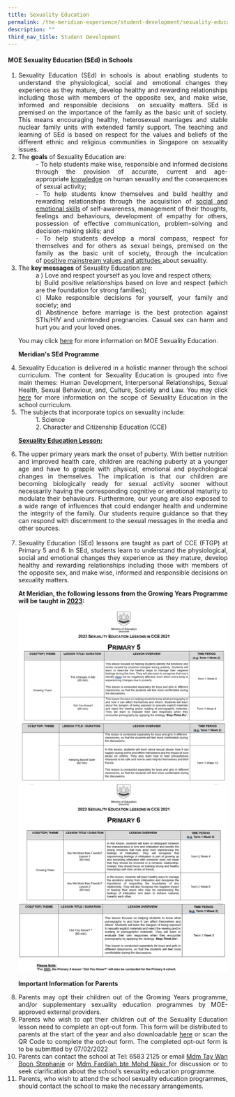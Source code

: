 ```yaml
---
title: Sexuality Education
permalink: /the-meridian-experience/student-development/sexuality-education/
description: ""
third_nav_title: Student Development
---
```


#### MOE Sexuality Education (SEd) in Schools

<ol  align = "justify">
  <li>Sexuality Education (SEd) in schools is about enabling students to understand the physiological, social and emotional changes they experience as they mature, develop healthy and rewarding relationships including those with members of the opposite sex, and make wise, informed and responsible decisions  on sexuality matters. SEd is premised on the importance of the family as the basic unit of society. This means encouraging healthy, heterosexual marriages and stable nuclear family units with extended family support. The teaching and learning of SEd is based on respect for the values and beliefs of the different ethnic and religious communities in Singapore on sexuality issues.</li>
	
  <li>The <b>goals</b> of Sexuality Education are: 
		<dd>- To help students make wise, responsible and informed decisions through the provision of accurate, current and age-appropriate <u>knowledge</u> on human sexuality and the consequences of sexual activity;</dd>
		<dd>- To help students know themselves and build healthy and rewarding relationships through the acquisition of <u>social and emotional skills</u> of self-awareness, management of their thoughts, feelings and behaviours, development of empathy for others, possession of effective communication, problem-solving and decision-making skills; and</dd>
		<dd>- To help students develop a moral compass, respect for themselves and for others as sexual beings, premised on the family as the basic unit of society, through the inculcation of <u>positive mainstream values and attitudes </u>about sexuality.</dd>
	</li>
	
  <li>The <b>key messages</b> of Sexuality Education are:</li>
	<dd>a ) Love and respect yourself as you love and respect others;</dd>
		<dd>b) Build positive relationships based on love and respect (which are the foundation for strong families);</dd>
		<dd>c) Make responsible decisions for yourself, your family and society; and</dd>
		<dd>d) Abstinence before marriage is the best protection against STIs/HIV and unintended pregnancies. Casual sex can harm and hurt you and your loved ones.</dd>


<p>You may click <a href="https://go.gov.sg/moe-sexuality-education">here</a> for more information on MOE Sexuality Education.</p>

<b>Meridian's SEd Programme</b>
	
<li>Sexuality Education is delivered in a holistic manner through the school curriculum. The content for Sexuality Education is grouped into five main themes: Human Development, Interpersonal Relationships, Sexual Health, Sexual Behaviour, and, Culture, Society and Law. You may click <a href="https://go.gov.sg/moe-sexuality-education-scope">here</a> for more information on the scope of Sexuality Education in the school curriculum.</li>

<li> The subjects that incorporate topics on sexuality include:</li>
	<dd>1.  Science</dd>
	<dd>2. Character and Citizenship Education (CCE)</dd>
	
<p><u><b>Sexuality Education Lesson:</b></u> </p>
	
<li>The upper primary years mark the onset of puberty. With better nutrition and improved health care, children are reaching puberty at a younger age and have to grapple with physical, emotional and psychological changes in themselves. The implication is that our children are becoming biologically ready for sexual activity sooner without necessarily having the corresponding cognitive or emotional maturity to modulate their behaviours. Furthermore, our young are also exposed to a wide range of influences that could endanger health and undermine the integrity of the family. Our students require guidance so that they can respond with discernment to the sexual messages in the media and other sources.</li>
<br>
<li>Sexuality Education (SEd) lessons are taught as part of CCE (FTGP) at Primary 5 and 6. In SEd, students learn to understand the physiological, social and emotional changes they experience as they mature, develop healthy and rewarding relationships including those with members of the opposite sex, and make wise, informed and responsible decisions on sexuality matters.</li>

**At Meridian, the following lessons from the Growing Years Programme will be taught in <u>2023</u>:**
	
<img src="/images/The%20Meridian%20Experience/Sexuality%20Education/2023/Sexuality%20Education%201.png"/>
	<br>
<img src="/images/The%20Meridian%20Experience/Sexuality%20Education/2023/Sexuality%20Education%202.png"/>
	<br>
<img src="/images/The%20Meridian%20Experience/Sexuality%20Education/2023/Sexuality%20Education%203.png"/>
	<br>
<img src="/images/The%20Meridian%20Experience/Sexuality%20Education/2023/Sexuality%20Education%204.png"/>
	
<b>Important Information for Parents</b>
	
<li>Parents may opt their children out of the Growing Years programme, and/or supplementary sexuality education programmes by MOE-approved external providers.</li>
	
<li>Parents who wish to opt their children out of the Sexuality Education lesson need to complete an opt-out form. This form will be distributed to parents at the start of the year and also downloadable <a href="https://form.gov.sg/61e91d296c89fd0012e045f0">here</a> or scan the QR Code to complete the opt-out form. The completed opt-out form is to be submitted by 07/02/2022</li>
	
<li>Parents can contact the school at Tel: 6583 2125 or email <a href = "mailto: tay_wan_boon@moe.edu.sg">Mdm Tay Wan Boon Stephanie</a> or <a href = "mailto: nor_fardilah_md_nasir@moe.edu.sg">Mdm Fardilah bte Mohd Nasir </a>for discussion or to seek clarification about the school’s sexuality education programme.</li>

<li>Parents, who wish to attend the school sexuality education programmes, should contact the school to make the necessary arrangements.</li>

</ol>